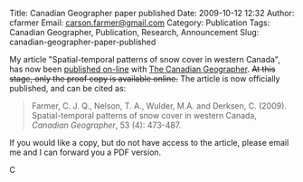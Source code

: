 Title: Canadian Geographer paper published
Date: 2009-10-12 12:32
Author: cfarmer
Email: carson.farmer@gmail.com
Category: Publication
Tags: Canadian Geographer, Publication, Research, Announcement
Slug: canadian-geographer-paper-published

My article "Spatial-temporal patterns of snow cover in western Canada",
has now been [published on-line][] with [The Canadian Geographer][].
<strike>At this stage, only the proof copy is available online.</strike>
The article is now officially published, and can be cited as:

> Farmer, C. J. Q., Nelson, T. A., Wulder, M.A. and Derksen, C. (2009).
> Spatial-temporal patterns of snow cover in western Canada, *Canadian
> Geographer*, 53 (4): 473-487.

If you would like a copy, but do not have access to the article, please
email me and I can forward you a PDF version.

C

[published on-line]: http://www3.interscience.wiley.com/journal/122636489/abstract
[The Canadian Geographer]: http://www.wiley.com/bw/journal.asp?ref=0008-3658
